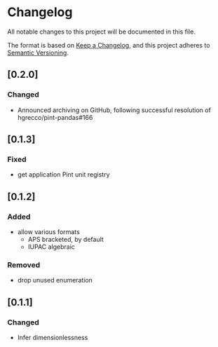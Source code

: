 # Changelog

All notable changes to this project will be documented in this file.

The format is based on [Keep a Changelog](https://keepachangelog.com/en/1.1.0/),
and this project adheres to [Semantic Versioning](https://semver.org/spec/v2.0.0.html).

## [0.2.0]

### Changed

- Announced archiving on GitHub, following successful resolution of hgrecco/pint-pandas#166

## [0.1.3]

### Fixed

- get application Pint unit registry

## [0.1.2]

### Added

- allow various formats
  - APS bracketed, by default
  - IUPAC algebraic

### Removed

- drop unused enumeration

## [0.1.1]

### Changed

- Infer dimensionlessness
